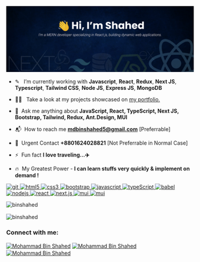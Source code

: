 <img src="https://raw.githubusercontent.com/binshahed/binshahed/refs/heads/main/wall-wallpaper-concrete-colored-painted-textured-concept.jpg"  />

- ✎ &nbsp; I’m currently working with **Javascript**, **React**, **Redux**, **Next JS**, **Typescript**, **Tailwind CSS**, **Node JS**,  **Express JS**, **MongoDB**

- 👨‍💻 &nbsp; Take a look at my projects showcased on [my portfolio.](https://binshahed-portfolio.vercel.app/)

- 💬 &nbsp;Ask me anything about **JavaScript, React, TypeScript, Next JS, Bootstrap, Tailwind, Redux, Ant.Design, MUI**

- 📬 &nbsp;How to reach me **mdbinshahed5@gmail.com** [Preferrable]

- 📲 &nbsp;Urgent Contact **+8801624028821** [Not Preferrable in Normal Case]

- ⚡ &nbsp;Fun fact **I love traveling...✈️**

- 🔥 &nbsp;My Greatest Power - **I can learn stuffs very quickly & implement on demand !**

<p align="left"><a href="https://git-scm.com/" target="_blank"> <img src="https://www.vectorlogo.zone/logos/git-scm/git-scm-icon.svg" alt="git" width="40" height="40"/> </a> <a href="https://www.w3.org/html/" target="_blank"> <img src="https://img.icons8.com/dusk/64/000000/html-5.png" alt="html5" width="40" height="40"/> </a><a href="https://www.w3schools.com/css/" target="_blank"> <img src="https://img.icons8.com/color/48/000000/css3.png" alt="css3" width="40" height="40"/> </a><a href="https://getbootstrap.com" target="_blank"> <img src="https://img.icons8.com/color/48/000000/bootstrap.png" alt="bootstrap" width="40" height="40"/> </a><a href="https://developer.mozilla.org/en-US/docs/Web/JavaScript" target="_blank"> <img src="https://img.icons8.com/color/48/000000/javascript.png" alt="javascript" width="40" height="40"/> </a><a href="https://www.typescriptlang.org/" target="_blank"> <img src="https://iconape.com/wp-content/png_logo_vector/typescript.png" alt="typeScript" width="40" height="40"/> </a><a href="https://babeljs.io/" target="_blank"> <img src="https://img.icons8.com/wired/64/000000/babel.png" alt="babel" width="40" height="40"/> </a><a href="https://nodejs.org" target="_blank"> <img src="https://img.icons8.com/color/48/000000/nodejs.png" alt="nodejs" width="40" height="40"/> </a><a href="https://reactjs.org/" target="_blank"> <img src="https://img.icons8.com/plasticine/48/000000/react.png" alt="react" width="40" height="40"/> </a> <a href="https://nextjs.org/" target="_blank"> <img src="https://ui-lib.com/blog/wp-content/uploads/2021/12/nextjs-boilerplate-logo.png" alt="next.js" width="40" height="40"/> </a> <a href="https://mui.com/" target="_blank"> <img src="https://seeklogo.com/images/M/material-ui-logo-5BDCB9BA8F-seeklogo.com.png" alt="mui" width="40" height="40"/> </a> <a href="https://ant.design/" target="_blank"> <img src="https://gw.alipayobjects.com/zos/rmsportal/KDpgvguMpGfqaHPjicRK.svg" alt="mui" width="40" height="40"/> </a></p>

<p align="left"><img src="https://github-readme-stats.vercel.app/api/top-langs?username=binshahed&show_icons=true&locale=en&layout=compact&theme=radical" alt="binshahed" /></p>

<p><img align="center" src="https://github-readme-stats.vercel.app/api?username=binshahed&show_icons=true&locale=en&theme=radical" alt="binshahed" /></p>

<h3 align="left">Connect with me:</h3>

<p align="left"><a href="mailto:mdbinshahed5@gmail.com" target="blank"><img align="center" src="https://img.icons8.com/color/64/000000/gmail-new.png" alt="Mohammad Bin Shahed" height="40" width="40" /></a>&nbsp;<a href="https://www.linkedin.com/in/binshahed/" target="blank"><img align="center" src="https://cdn-icons-png.flaticon.com/512/174/174857.png" alt="Mohammad Bin Shahed" height="40" width="40" /></a> <a href="https://www.facebook.com/BINSHAHED/" target="blank"><img align="center" src="https://cdn-icons-png.flaticon.com/512/124/124010.png" alt="Mohammad Bin Shahed" height="40" width="40" /></a> </p>
<br />

